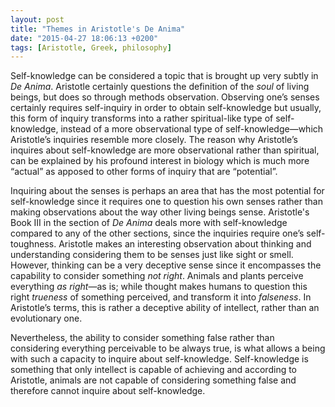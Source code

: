 ```yaml
---
layout: post
title: "Themes in Aristotle's De Anima"
date: "2015-04-27 18:06:13 +0200"
tags: [Aristotle, Greek, philosophy]
---
```


Self-knowledge can be considered a topic that is brought up very subtly in _De Anima_. Aristotle certainly questions the definition of the _soul_ of living beings, but does so through methods observation. Observing one’s senses certainly requires self-inquiry in order to obtain self-knowledge but usually, this form of inquiry transforms into a rather spiritual-like type of self-knowledge, instead of a more observational type of self-knowledge—which Aristotle’s inquiries resemble more closely. The reason why Aristotle’s inquires about self-knowledge are more observational rather than spiritual, can be explained by his profound interest in biology which is much more “actual” as apposed to other forms of inquiry that are “potential”.

Inquiring about the senses is perhaps an area that has the most potential for self-knowledge since it requires one to question his own senses rather than making observations about the way other living beings sense. Aristotle's Book III in the section of _De Anima_ deals more with self-knowledge compared to any of the other sections, since the inquiries require one’s self-toughness. Aristotle makes an interesting observation about thinking and understanding considering them to be senses just like sight or smell. However, thinking can be a very deceptive sense since it encompasses the capability to consider something *not right*. Animals and plants perceive everything *as right*—as is; while thought makes humans to question this right _trueness_ of something perceived, and transform it into _falseness_. In Aristotle’s terms, this is rather a deceptive ability of intellect, rather than an evolutionary one.

Nevertheless, the ability to consider something false rather than considering everything perceivable to be always true, is what allows a being with such a capacity to inquire about self-knowledge. Self-knowledge is something that only intellect is capable of achieving and according to Aristotle, animals are not capable of considering something false and therefore cannot inquire about self-knowledge.
